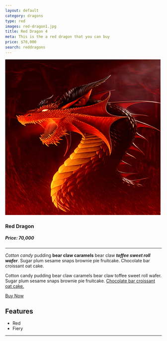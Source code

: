 ```yaml
---
layout: default
category: dragons
type: red
images: red-dragon1.jpg
title: Red Dragon 4
meta: This is the a red dragon that you can buy
price: $70,000
search: reddragons
---
```


![images](/images/red-dragon1.jpg)

### Red Dragon
##### Price: 70,000

---

*Cotton candy* pudding **bear claw caramels** bear claw ***toffee sweet roll wafer***. Sugar plum sesame snaps brownie pie fruitcake. Chocolate bar croissant oat cake.

Cotton candy pudding bear claw caramels bear claw toffee sweet roll wafer. Sugar plum sesame snaps brownie pie fruitcake. [Chocolate bar croissant oat cake.]()

<a class="btn2" href="{{site.baseurl}}/cart/"> Buy Now</a>

## Features

- Red
- Fiery

<hr>
